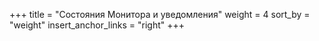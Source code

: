 +++
title = "Состояния Монитора и уведомления"
weight = 4
sort_by = "weight"
insert_anchor_links = "right"
+++
